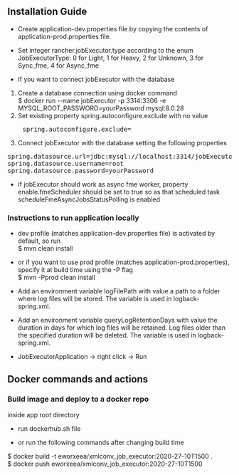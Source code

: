 ## Installation Guide 
- Create application-dev.properties file by copying the contents of application-prod.properties file. 

- Set integer rancher.jobExecutor.type according to the enum JobExecutorType: 0 for Light, 1 for Heavy, 2 for Unknown, 3 for Sync_fme, 4 for Async_fme

- If you want to connect jobExecutor with the database 
1. Create a database connection using docker command <br>
$ docker run --name jobExecutor -p 3314:3306 -e MYSQL_ROOT_PASSWORD=yourPassword mysql:8.0.28
2. Set existing property spring.autoconfigure.exclude with no value
<pre>
    spring.autoconfigure.exclude=
</pre>
3. Connect jobExecutor with the database setting the following properties
<pre>
spring.datasource.url=jdbc:mysql://localhost:3314/jobExecutor?createDatabaseIfNotExist=true
spring.datasource.username=root
spring.datasource.password=yourPassword
</pre>

- If jobExecutor should work as async fme worker, property enable.fmeScheduler should be set to true so as that scheduled task scheduleFmeAsyncJobsStatusPolling is enabled

### Instructions to run application locally
- dev profile (matches application-dev.properties file) is activated by default, so run <br>
$ mvn clean install

- or if you want to use prod profile (matches application-prod.properties), specify it at build time using the -P flag <br>
$ mvn -Pprod clean install

- Add an environment variable logFilePath with value a path to a folder where log files will be stored. The variable is used in logback-spring.xml.

- Add an environment variable queryLogRetentionDays with value the duration in days for which log files will be retained. Log files older than the specified duration will be deleted. The variable is used in logback-spring.xml.

- JobExecutorApplication -> right click -> Run

## Docker commands and actions
### Build image and deploy to a docker repo 
inside app root directory 

- run dockerhub.sh file

- or run the following commands after changing build time

$ docker build -t eworxeea/xmlconv_job_executor:2020-27-10T1500 .  <br>
$ docker push eworxeea/xmlconv_job_executor:2020-27-10T1500   

